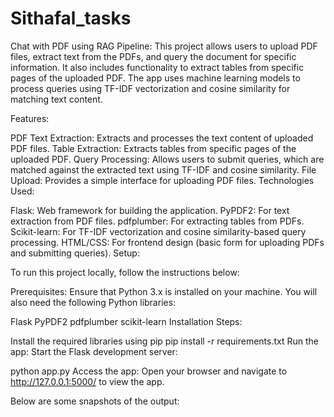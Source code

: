 # Sithafal_tasks
Chat with PDF using RAG Pipeline:
     This project allows users to upload PDF files, extract text from the PDFs, and query the document for specific information. It also includes functionality to extract tables from specific pages of the uploaded PDF. The app uses machine learning models to process queries using TF-IDF vectorization and cosine similarity for matching text content.

Features:

PDF Text Extraction: Extracts and processes the text content of uploaded PDF files.
Table Extraction: Extracts tables from specific pages of the uploaded PDF.
Query Processing: Allows users to submit queries, which are matched against the extracted text using TF-IDF and cosine similarity.
File Upload: Provides a simple interface for uploading PDF files.
Technologies Used:

Flask: Web framework for building the application.
PyPDF2: For text extraction from PDF files.
pdfplumber: For extracting tables from PDFs.
Scikit-learn: For TF-IDF vectorization and cosine similarity-based query processing.
HTML/CSS: For frontend design (basic form for uploading PDFs and submitting queries).
Setup:

To run this project locally, follow the instructions below:

Prerequisites:
Ensure that Python 3.x is installed on your machine. You will also need the following Python libraries:

Flask
PyPDF2
pdfplumber
scikit-learn
Installation Steps:

Install the required libraries using pip
pip install -r requirements.txt
Run the app:
Start the Flask development server:

python app.py
Access the app:
Open your browser and navigate to http://127.0.0.1:5000/ to view the app.


Below are some snapshots of the output:
